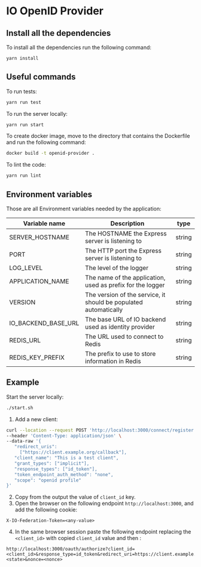 # IO OpenID Provider

## Install all the dependencies

To install all the dependencies run the following command:

``` sh
yarn install
```

## Useful commands

To run tests:

``` sh
yarn run test
```

To run the server locally:

``` sh
yarn run start
```

To create docker image, move to the directory that contains the Dockerfile and run the following command:

``` sh
docker build -t openid-provider .
```

To lint the code:

``` sh
yarn run lint
```

## Environment variables

Those are all Environment variables needed by the application:

| Variable name       | Description                                                      | type   |
|---------------------|------------------------------------------------------------------|--------|
| SERVER_HOSTNAME     | The HOSTNAME the Express server is listening to                  | string |
| PORT                | The HTTP port the Express server is listening to                 | string |
| LOG_LEVEL           | The level of the logger                                          | string |
| APPLICATION_NAME    | The name of the application, used as prefix for the logger       | string |
| VERSION             | The version of the service, it should be populated automatically | string |
| IO_BACKEND_BASE_URL | The base URL of IO backend used as identity provider             | string |
| REDIS_URL           | The URL used to connect to Redis                                 | string |
| REDIS_KEY_PREFIX    | The prefix to use to store information in Redis                  | string |


## Example
Start the server locally:

``` sh
./start.sh
```
1. Add a new client:

``` sh
curl --location --request POST 'http://localhost:3000/connect/register' \
--header 'Content-Type: application/json' \
--data-raw '{
   "redirect_uris":
     ["https://client.example.org/callback"],
   "client_name": "This is a test client",
   "grant_types": ["implicit"],
   "response_types": ["id_token"],
   "token_endpoint_auth_method": "none",
   "scope": "openid profile"
}'
```

2. Copy from the output the value of `client_id` key.
3. Open the browser on the following endpoint `http://localhost:3000`, and add the following cookie:

```
X-IO-Federation-Token=<any-value>
```

4. In the same browser session paste the following endpoint replacing the `<client_id>` with copied `client_id` value and then :

```
http://localhost:3000/oauth/authorize?client_id=<client_id>&response_type=id_token&redirect_uri=https://client.example.org/callback&scope=openid&state=<state>&nonce=<nonce>
```
